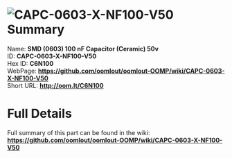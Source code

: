 
![CAPC-0603-X-NF100-V50](https://github.com/oomlout/oomlout-OOMP/blob/master/parts/CAPC-0603-X-NF100-V50/CAPC-0603-X-NF100-V50_420.jpg)   
Summary
=================
  
Name: __SMD (0603) 100 nF Capacitor (Ceramic) 50v__    
ID: __CAPC-0603-X-NF100-V50__   
Hex ID: __C6N100__   
WebPage: __https://github.com/oomlout/oomlout-OOMP/wiki/CAPC-0603-X-NF100-V50__   
Short URL: __http://oom.lt/C6N100__   

Full Details
==========================
Full summary of this part can be found in the wiki:   
__https://github.com/oomlout/oomlout-OOMP/wiki/CAPC-0603-X-NF100-V50__    

